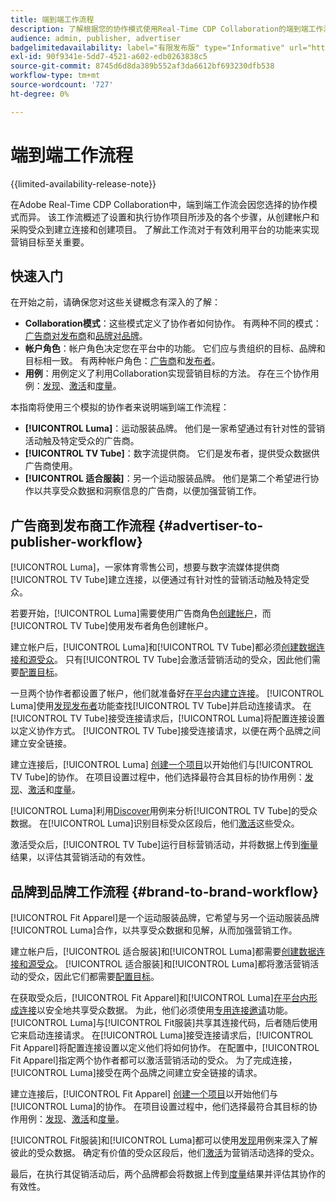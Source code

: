 ```yaml
---
title: 端到端工作流程
description: 了解根据您的协作模式使用Real-Time CDP Collaboration的端到端工作流程。
audience: admin, publisher, advertiser
badgelimitedavailability: label="有限发布版" type="Informative" url="https://helpx.adobe.com/legal/product-descriptions/real-time-customer-data-platform-collaboration.html newtab=true"
exl-id: 90f9341e-5dd7-4521-a602-edb0263838c5
source-git-commit: 8745d6d8da389b552af3da6612bf693230dfb538
workflow-type: tm+mt
source-wordcount: '727'
ht-degree: 0%

---
```


# 端到端工作流程

{{limited-availability-release-note}}

在Adobe Real-Time CDP Collaboration中，端到端工作流会因您选择的协作模式而异。 该工作流概述了设置和执行协作项目所涉及的各个步骤，从创建帐户和采购受众到建立连接和创建项目。 了解此工作流对于有效利用平台的功能来实现营销目标至关重要。

## 快速入门

在开始之前，请确保您对这些关键概念有深入的了解：

- **Collaboration模式**：这些模式定义了协作者如何协作。 有两种不同的模式：[广告商对发布商](./collaboration-patterns.md#advertiser-to-publisher)和[品牌对品牌](./collaboration-patterns.md#brand-to-brand)。
- **帐户角色**：帐户角色决定您在平台中的功能。 它们应与贵组织的目标、品牌和目标相一致。 有两种帐户角色：[广告商](./roles.md#advertiser)和[发布者](./roles.md#publisher)。
- **用例**：用例定义了利用Collaboration实现营销目标的方法。 存在三个协作用例：[发现](./use-cases.md#discover)、[激活](./use-cases.md#activate)和[度量](./use-cases.md#measure)。

本指南将使用三个模拟的协作者来说明端到端工作流程：

- **[!UICONTROL Luma]**：运动服装品牌。 他们是一家希望通过有针对性的营销活动触及特定受众的广告商。
- **[!UICONTROL TV Tube]**：数字流提供商。 它们是发布者，提供受众数据供广告商使用。
- **[!UICONTROL 适合服装]**：另一个运动服装品牌。 他们是第二个希望进行协作以共享受众数据和洞察信息的广告商，以便加强营销工作。

## 广告商到发布商工作流程 {#advertiser-to-publisher-workflow}

[!UICONTROL Luma]，一家体育零售公司，想要与数字流媒体提供商[!UICONTROL TV Tube]建立连接，以便通过有针对性的营销活动触及特定受众。

若要开始，[!UICONTROL Luma]需要使用广告商角色[创建帐户](../setup/onboard-account.md)，而[!UICONTROL TV Tube]使用发布者角色创建帐户。

建立帐户后，[!UICONTROL Luma]和[!UICONTROL TV Tube]都必须[创建数据连接和源受众](../setup/onboard-audiences.md)。 只有[!UICONTROL TV Tube]会激活营销活动的受众，因此他们需要[配置目标](../setup/manage-destinations.md)。

一旦两个协作者都设置了帐户，他们就准备好[在平台内建立连接](../connect/establishing-connections.md)。 [!UICONTROL Luma]使用[发现发布者](../connect/discover-publishers.md)功能查找[!UICONTROL TV Tube]并启动连接请求。 在[!UICONTROL TV Tube]接受连接请求后，[!UICONTROL Luma]将配置连接设置以定义协作方式。 [!UICONTROL TV Tube]接受连接请求，以便在两个品牌之间建立安全链接。

建立连接后，[!UICONTROL Luma] [创建一个项目](../collaborate/manage-projects.md)以开始他们与[!UICONTROL TV Tube]的协作。 在项目设置过程中，他们选择最符合其目标的协作用例：[发现](../collaborate/discover.md)、[激活](../collaborate/activate.md)和[度量](../collaborate/measure.md)。

[!UICONTROL Luma]利用[Discover](../collaborate/discover.md)用例来分析[!UICONTROL TV Tube]的受众数据。 在[!UICONTROL Luma]识别目标受众区段后，他们[激活](../collaborate/activate.md)这些受众。

激活受众后，[!UICONTROL TV Tube]运行目标营销活动，并将数据上传到[衡量](../collaborate/measure.md)结果，以评估其营销活动的有效性。

## 品牌到品牌工作流程 {#brand-to-brand-workflow}

[!UICONTROL Fit Apparel]是一个运动服装品牌，它希望与另一个运动服装品牌[!UICONTROL Luma]合作，以共享受众数据和见解，从而加强营销工作。

建立帐户后，[!UICONTROL 适合服装]和[!UICONTROL Luma]都需要[创建数据连接和源受众](../setup/onboard-audiences.md)。 [!UICONTROL 适合服装]和[!UICONTROL Luma]都将激活营销活动的受众，因此它们都需要[配置目标](../setup/manage-destinations.md)。

在获取受众后，[!UICONTROL Fit Apparel]和[!UICONTROL Luma][在平台内形成连接](../connect/establishing-connections.md)以安全地共享受众数据。 为此，他们必须使用[专用连接邀请](../connect/establishing-connections.md#private-connection-invite)功能。 [!UICONTROL Luma]与[!UICONTROL Fit服装]共享其连接代码，后者随后使用它来启动连接请求。 在[!UICONTROL Luma]接受连接请求后，[!UICONTROL Fit Apparel]将配置连接设置以定义他们将如何协作。 在配置中，[!UICONTROL Fit Apparel]指定两个协作者都可以激活营销活动的受众。 为了完成连接，[!UICONTROL Luma]接受在两个品牌之间建立安全链接的请求。

建立连接后，[!UICONTROL Fit Apparel] [创建一个项目](../collaborate/manage-projects.md)以开始他们与[!UICONTROL Luma]的协作。 在项目设置过程中，他们选择最符合其目标的协作用例：[发现](../collaborate/discover.md)、[激活](../collaborate/activate.md)和[度量](../collaborate/measure.md)。

[!UICONTROL Fit服装]和[!UICONTROL Luma]都可以使用[发现](../collaborate/discover.md)用例来深入了解彼此的受众数据。 确定有价值的受众区段后，他们[激活](../collaborate/activate.md)为营销活动选择的受众。

最后，在执行其促销活动后，两个品牌都会将数据上传到[度量](../collaborate/measure.md)结果并评估其协作的有效性。
